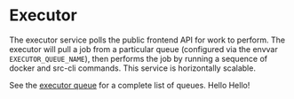 # Executor

The executor service polls the public frontend API for work to perform. The executor will pull a job from a particular queue (configured via the envvar `EXECUTOR_QUEUE_NAME`), then performs the job by running a sequence of docker and src-cli commands. This service is horizontally scalable.

See the [executor queue](../frontend/internal/executorqueue/README.md) for a complete list of queues.
Hello Hello!
